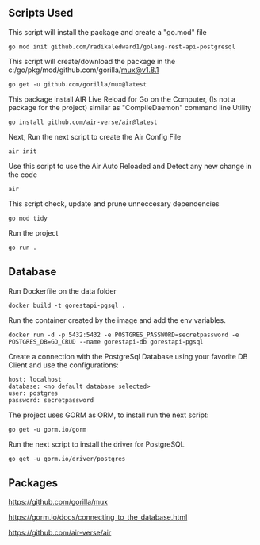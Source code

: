 ## Scripts Used

This script will install the package and create a "go.mod" file
```
go mod init github.com/radikaledward1/golang-rest-api-postgresql
```

This script will create/download the package in the c:/go/pkg/mod/github.com/gorilla/mux@v1.8.1
```
go get -u github.com/gorilla/mux@latest
```

This package install AIR Live Reload for Go on the Computer, (Is not a package for the project) similar as "CompileDaemon" command line Utility
````
go install github.com/air-verse/air@latest
````
Next, Run the next script to create the Air Config File
````
air init 
````
Use this script to use the Air Auto Reloaded and Detect any new change in the code
````
air
````
This script check, update and prune unneccesary dependencies
````
go mod tidy
````

Run the project
```
go run .
```

## Database

Run Dockerfile on the data folder
````
docker build -t gorestapi-pgsql .
````

Run the container created by the image and add the env variables.
````
docker run -d -p 5432:5432 -e POSTGRES_PASSWORD=secretpassword -e POSTGRES_DB=GO_CRUD --name gorestapi-db gorestapi-pgsql
````

Create a connection with the PostgreSql Database using your favorite DB Client and use the configurations:
````
host: localhost
database: <no default database selected>
user: postgres
password: secretpassword
````

The project uses GORM as ORM, to install run the next script:
````
go get -u gorm.io/gorm
````

Run the next script to install the driver for PostgreSQL
````
go get -u gorm.io/driver/postgres 
````

## Packages
https://github.com/gorilla/mux

https://gorm.io/docs/connecting_to_the_database.html

https://github.com/air-verse/air